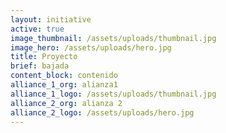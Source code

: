 ```yaml
---
layout: initiative
active: true
image_thumbnail: /assets/uploads/thumbnail.jpg
image_hero: /assets/uploads/hero.jpg
title: Proyecto
brief: bajada
content_block: contenido
alliance_1_org: alianza1
alliance_1_logo: /assets/uploads/thumbnail.jpg
alliance_2_org: alianza 2
alliance_2_logo: /assets/uploads/hero.jpg
---
```

